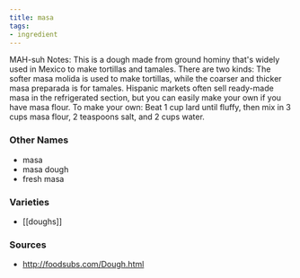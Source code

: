 ```yaml
---
title: masa
tags:
- ingredient
---
```

MAH-suh Notes: This is a dough made from ground hominy that's widely used in Mexico to make tortillas and tamales. There are two kinds: The softer masa molida is used to make tortillas, while the coarser and thicker masa preparada is for tamales. Hispanic markets often sell ready-made masa in the refrigerated section, but you can easily make your own if you have masa flour. To make your own: Beat 1 cup lard until fluffy, then mix in 3 cups masa flour, 2 teaspoons salt, and 2 cups water.

### Other Names

* masa
* masa dough
* fresh masa

### Varieties

* [[doughs]]

### Sources
* http://foodsubs.com/Dough.html
